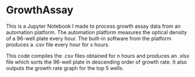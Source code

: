 # GrowthAssay

This is a Jupyter Notebook I made to process growth assay data from an automation platform. The automation platform measures the optical density of a 96-well plate every hour. The built-in software from the platform produces a .csv file every hour for x hours.

This code compiles the .csv files obtained for n hours and produces an .xlsx file which sorts the 96-well plate in descending order of growth rate. It also outputs the growth rate graph for the top 5 wells.
